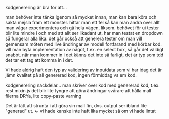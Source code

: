 kodgenerering är bra för att...

man behöver inte tänka igenom så mycket innan, man kan bara köra och sakta mejsla fram ett mönster.
hittar man ett fel så kan man ändra över allt
man vågar experimentera och gå hela vägen, liksom.
behövet för ui tester blir lite mindre i och med att allt ser likadant ut, har man testat en dropdown så fungerar alla lika.
det går också att generera tester om man vill
gemensam möten med live ändringar av modell fortfarand med körbar kod.
vill man byta implementation av något, t.ex. en select box, så går det väldigt snabbt.
när man kommer in i det känns det inte så farligt, det är typ som tdd det tar ett tag att komma in i det.


Vi hade aldrig haft den typ av validering av inputdata som vi har idag
det är jämn kvalitet på all genererad kod, ingen förmiddag vs em kod.

kodgenerering nackdelar...
man skriver över kod med genererad kod, t.ex. rest.mixin.js
det blir lite tyngre att göra ändringar
svårare att hålla mall filerna DRYa, lite copy-paste varning

Det är lätt att strunta i att göra sin mall fin, dvs. output ser ibland lite "generad" ut. <- vi hade kanske inte haft lika mycket så om vi hade lintat



